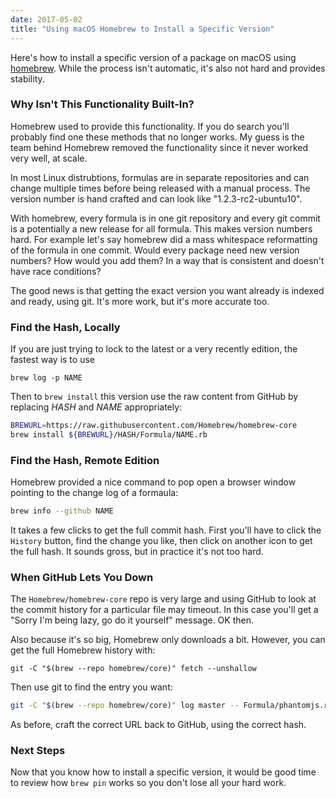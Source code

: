 ```yaml
---
date: 2017-05-02
title: "Using macOS Homebrew to Install a Specific Version"
---
```


Here's how to install a specific version of a package on macOS using [homebrew](https://brew.sh/).  While the process isn't automatic, it's also not hard and provides stability.

### Why Isn't This Functionality Built-In?

Homebrew used to provide this functionality.  If you do search you'll probably find one these methods that no longer works.   My guess is the team behind Homebrew removed the functionality since it never worked very well, at scale.

In most Linux distrubtions, formulas are in separate repositories and can change multiple times before being released with a manual process. The version number is hand crafted and can look like "1.2.3-rc2-ubuntu10".

With homebrew, every formula is in one git repository and every git commit is a potentially a new release for all formula. This makes version numbers hard. For example let's say homebrew did a mass whitespace reformatting of the formula in one commit. Would every package need new version numbers?  How would you add them?  In a way that is consistent and doesn't have race conditions? 

The good news is that getting the exact version you want already is indexed and ready, using git. It's more work, but it's more accurate too.

### Find the Hash, Locally

If you are just trying to lock to the latest or a very recently edition, the fastest way is to use

```
brew log -p NAME
```

Then to `brew install` this version use the raw content from GitHub by replacing _HASH_ and _NAME_ appropriately:

```bash
BREWURL=https://raw.githubusercontent.com/Homebrew/homebrew-core
brew install ${BREWURL}/HASH/Formula/NAME.rb
```

### Find the Hash, Remote Edition

Homebrew provided a nice command to pop open a browser window pointing to the change log of a formaula:

```bash
brew info --github NAME
```

It takes a few clicks to get the full commit hash.  First you'll have to click the `History` button, find the change you like, then click on another icon to get the full hash.  It sounds gross, but in practice it's not too hard.

### When GitHub Lets You Down

The `Homebrew/homebrew-core` repo is very large and using GitHub to look at the commit history for a particular file may timeout. In this case you'll get a "Sorry I'm being lazy, go do it yourself" message. OK then.

Also because it's so big, Homebrew only downloads a bit.  However, you can get the full Homebrew history with:

```
git -C "$(brew --repo homebrew/core)" fetch --unshallow
```

Then use git to find the entry you want:

```bash
git -C "$(brew --repo homebrew/core)" log master -- Formula/phantomjs.rb
```

As before, craft the correct URL back to GitHub, using the correct hash.

### Next Steps

Now that you know how to install a specific version, it would be good time to review how `brew pin` works so you don't lose all your hard work.
